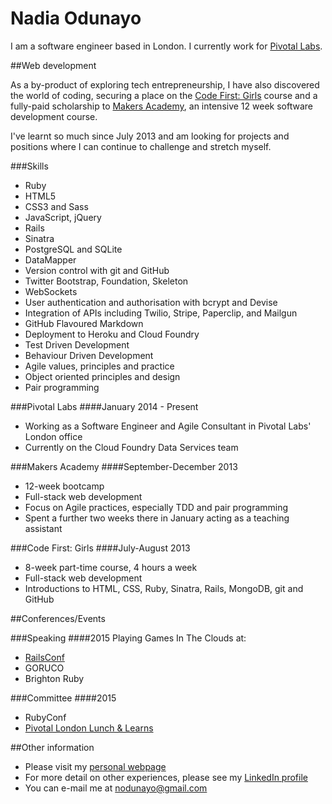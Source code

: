 # Nadia Odunayo

I am a software engineer based in London. I currently work for [Pivotal Labs](http://www.pivotallabs.com).

##Web development

As a by-product of exploring tech entrepreneurship, I have also discovered the world of coding, securing a place on the [Code First: Girls](http://www.codefirstgirls.org.uk/) course and a fully-paid scholarship to [Makers Academy](http://www.makersacademy.com), an intensive 12 week software development course.

I've learnt so much since July 2013 and am looking for projects and positions where I can continue to challenge and stretch myself.

###Skills

* Ruby
* HTML5
* CSS3 and Sass
* JavaScript, jQuery
* Rails
* Sinatra
* PostgreSQL and SQLite
* DataMapper
* Version control with git and GitHub
* Twitter Bootstrap, Foundation, Skeleton
* WebSockets
* User authentication and authorisation with bcrypt and Devise
* Integration of APIs including Twilio, Stripe, Paperclip, and Mailgun
* GitHub Flavoured Markdown
* Deployment to Heroku and Cloud Foundry
* Test Driven Development
* Behaviour Driven Development
* Agile values, principles and practice
* Object oriented principles and design
* Pair programming

###Pivotal Labs
####January 2014 - Present

* Working as a Software Engineer and Agile Consultant in Pivotal Labs' London office
* Currently on the Cloud Foundry Data Services team


###Makers Academy
####September-December 2013

* 12-week bootcamp
* Full-stack web development
* Focus on Agile practices, especially TDD and pair programming
* Spent a further two weeks there in January acting as a teaching assistant


###Code First: Girls
####July-August 2013

* 8-week part-time course, 4 hours a week
* Full-stack web development
* Introductions to HTML, CSS, Ruby, Sinatra, Rails, MongoDB, git and GitHub

##Conferences/Events

###Speaking
####2015
Playing Games In The Clouds at:
* [RailsConf](http://confreaks.tv/videos/railsconf2015-playing-games-in-the-clouds)
* GORUCO
* Brighton Ruby 

###Committee
####2015
* RubyConf
* [Pivotal London Lunch & Learns](http://www.meetup.com/Pivotal-London-Talks/)

##Other information

* Please visit my [personal webpage](http://www.nadiaodunayo.com)
* For more detail on other experiences, please see my [LinkedIn profile](http://www.linkedin.com/in/nodunayo)
* You can e-mail me at nodunayo@gmail.com
